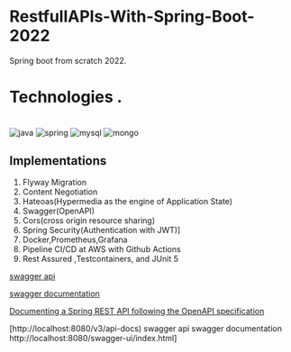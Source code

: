 # RestfullAPIs-With-Spring-Boot-2022

Spring boot from scratch 2022.


# Technologies .
<div style="display:inline_block"><br/>
<img align="center" alt="java" src="https://img.shields.io/badge/Java-ED8B00?style=for-the-badge&logo=java&logoColor=white"/>
<img align="center" alt="spring" src="https://img.shields.io/badge/Spring-6DB33F?style=for-the-badge&logo=spring&logoColor=white"/>
<img align="center" alt="mysql" src="https://img.shields.io/badge/MySQL-00000F?style=for-the-badge&logo=mysql&logoColor=white"/>
<img align="center" alt="mongo" src="https://img.shields.io/badge/MongoDB-4EA94B?style=for-the-badge&logo=mongodb&logoColor=white"/>
</div>

## Implementations

1. Flyway Migration
2. Content Negotiation
3. Hateoas(Hypermedia as the engine of Application State)
4. Swagger(OpenAPI)
5. Cors(cross origin resource sharing)
6. Spring Security(Authentication with JWT)]
7. Docker,Prometheus,Grafana
8. Pipeline CI/CD at AWS with Github Actions
9. Rest Assured ,Testcontainers, and JUnit 5



[swagger api](http://localhost:8080/v3/api-docs)

[ swagger documentation](http://localhost:8080/swagger-ui/index.html)


[Documenting a Spring REST API following the OpenAPI specification](https://lankydan.dev/documenting-a-spring-rest-api-following-the-openapi-specification)

[http://localhost:8080/v3/api-docs) swagger api
swagger documentation http://localhost:8080/swagger-ui/index.html]



